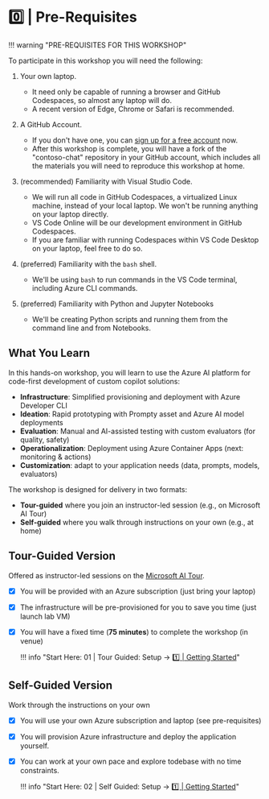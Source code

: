 #  0️⃣ | Pre-Requisites

!!! warning "PRE-REQUISITES FOR THIS WORKSHOP"

To participate in this workshop you will need the following:

1. Your own laptop.
   * It need only be capable of running a browser and GitHub Codespaces, so almost any laptop will do.
   * A recent version of Edge, Chrome or Safari is recommended.

1. A GitHub Account.
   * If you don't have one, you can [sign up for a free account](https://github.com/signup) now.
   * After this workshop is complete, you will have a fork of the "contoso-chat" repository in your GitHub account, which includes all the materials you will need to reproduce this workshop at home.

1. (recommended) Familiarity with Visual Studio Code. 
   * We will run all code in GitHub Codespaces, a virtualized Linux machine, instead of your local laptop. We won't be running anything on your laptop directly.
   * VS Code Online will be our development environment in GitHub Codespaces.
   * If you are familiar with running Codespaces within VS Code Desktop on your laptop, feel free to do so. 

1. (preferred) Familiarity with the `bash` shell. 
    * We'll be using `bash` to run commands in the VS Code terminal, including Azure CLI commands.

1. (preferred) Familiarity with Python and Jupyter Notebooks
    * We'll be creating Python scripts and running them from the command line and from Notebooks.

## What You Learn

In this hands-on workshop, you will learn to use the Azure AI platform for code-first development of custom copilot solutions:
* **Infrastructure**: Simplified provisioning and deployment with Azure Developer CLI
* **Ideation**: Rapid prototyping with Prompty asset and Azure AI model deployments
* **Evaluation**: Manual and AI-assisted testing with custom evaluators (for quality, safety)
* **Operationalization**: Deployment using Azure Container Apps (next: monitoring & actions)
* **Customization**: adapt to your application needs (data, prompts, models, evaluators)

The workshop is designed for delivery in two formats:

 - **Tour-guided** where you join an instructor-led session (e.g., on Microsoft AI Tour)
 - **Self-guided** where you walk through instructions on your own (e.g., at home)

## Tour-Guided Version

Offered as instructor-led sessions on the [Microsoft AI Tour](https://aka.ms/aitour). 

- [X] You will be provided with an Azure subscription (just bring your laptop)
- [X] The infrastructure will be pre-provisioned for you to save you time (just launch lab VM)
- [X] You will have a fixed time (**75 minutes**) to complete the workshop (in venue)

    !!! info "Start Here: 01 | Tour Guided: Setup → [1️⃣ | Getting Started](./../01-Tour-Guide-Setup/01-setup.md)"

## Self-Guided Version

Work through the instructions on your own

- [X] You will use your own Azure subscription and laptop (see pre-requisites)
- [X] You will provision Azure infrastructure and deploy the application yourself. 
- [X] You can work at your own pace and explore todebase with no time constraints.

    !!! info "Start Here: 02 | Self Guided: Setup → [1️⃣ | Getting Started](./../02-Self-Guide-Setup/01-setup.md)"
